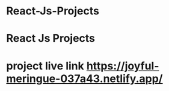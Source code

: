 # React-Js-Projects
#  React Js Projects
# project live link https://joyful-meringue-037a43.netlify.app/
